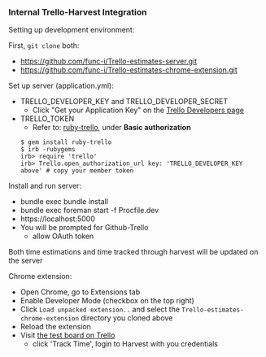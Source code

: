 ### Internal Trello-Harvest Integration

Setting up development environment:

First, `git clone` both:

- https://github.com/func-i/Trello-estimates-server.git
- https://github.com/func-i/Trello-estimates-chrome-extension.git

Set up server (application.yml):

- TRELLO_DEVELOPER_KEY and TRELLO_DEVELOPER_SECRET
  - Click "Get your Application Key" on the [Trello Developers page](https://developers.trello.com/get-started)
- TRELLO_TOKEN
  - Refer to: [ruby-trello](https://github.com/jeremytregunna/ruby-trello), under **Basic authorization**
  ```
  $ gem install ruby-trello
  $ irb -rubygems
  irb> require 'trello'
  irb> Trello.open_authorization_url key: 'TRELLO_DEVELOPER_KEY above' # copy your member token
  ```

Install and run server:

- bundle exec bundle install
- bundle exec foreman start -f Procfile.dev
- https://localhost:5000
- You will be prompted for Github-Trello
    - allow OAuth token

Both time estimations and time tracked through harvest will be updated on the server

Chrome extension:

- Open Chrome, go to Extensions tab
- Enable Developer Mode (checkbox on the top right)
- Click `Load unpacked extension..` and select the `Trello-estimates-chrome-extension` directory you cloned above
- Reload the extension
- Visit [the test board on Trello](https://trello.com/b/aFEoV5fw/test-trello-estimation-tool)
    - click 'Track Time', login to Harvest with you credentials
